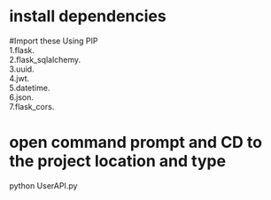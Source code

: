 
# install dependencies
#Import these Using PIP               
1.flask.                  
2.flask_sqlalchemy.             
3.uuid.            
4.jwt.              
5.datetime.               
6.json.               
7.flask_cors.             
# open command prompt and CD to the project location and type
python UserAPI.py
